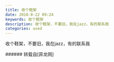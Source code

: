 ```yaml
---
title: 收个鞋架
date: 2018-8-22 09:24
keywords: 收个鞋架
description: 收个鞋架，不要旧，我在jazz，有的联系我
categories: used
---
```

<td class="t_f" id="postmessage_1673890">

收个鞋架，不要旧，我在jazz，有的联系我<img alt="" border="0" class="zoom" data-cf-modified-d5561ebd208ac7acd9a235fa-="" file="http://www.flw.ph//mobcent//app/data/phiz/default/33.png" id="aimg_fz7Pe" lazyloadthumb="1" onclick="" onmouseover="" src="http://www.flw.ph//mobcent//app/data/phiz/default/33.png"/><br/>
</td>
###### 转载自[菲龙网]